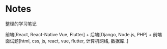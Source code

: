 # Notes

整理的学习笔记

前端[React, React-Native Vue, Flutter] + 后端[Django, Node.js, PHP] + 前端面试题[html, css, js, react, vue, flutter, 计算机网络, 数据库..]

